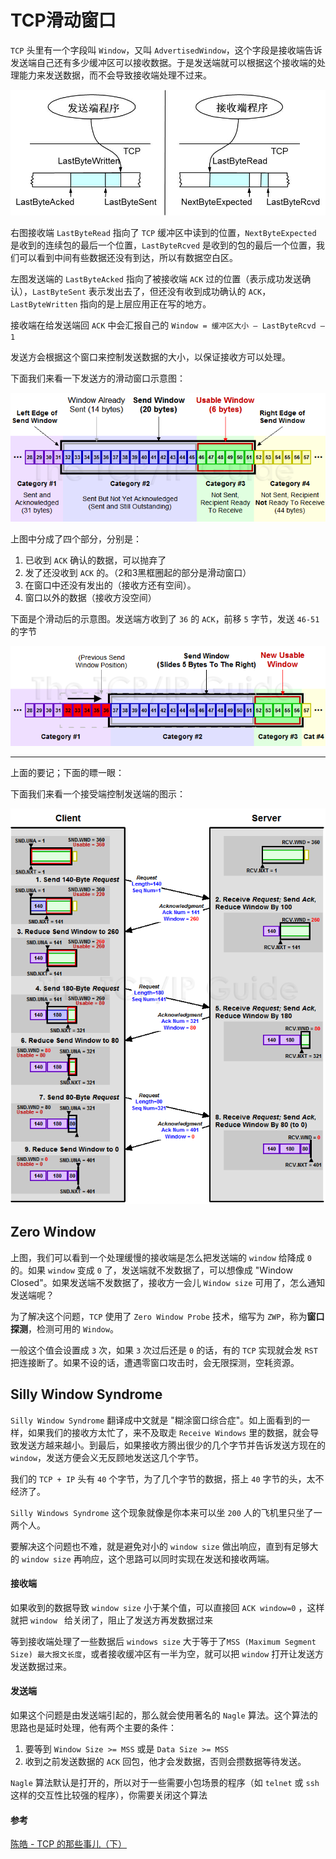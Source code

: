# TCP滑动窗口

`TCP` 头里有一个字段叫 `Window`，又叫 `AdvertisedWindow`，这个字段是接收端告诉发送端自己还有多少缓冲区可以接收数据。于是发送端就可以根据这个接收端的处理能力来发送数据，而不会导致接收端处理不过来。

<img src="assets/sliding_window.jpg" alt="img" style="zoom:80%;" />



右图接收端 `LastByteRead` 指向了 `TCP` 缓冲区中读到的位置，`NextByteExpected` 是收到的连续包的最后一个位置，`LastByteRcved` 是收到的包的最后一个位置，我们可以看到中间有些数据还没有到达，所以有数据空白区。

左图发送端的 `LastByteAcked` 指向了被接收端 `ACK` 过的位置（表示成功发送确认），`LastByteSent` 表示发出去了，但还没有收到成功确认的 `ACK`，`LastByteWritten` 指向的是上层应用正在写的地方。

接收端在给发送端回 `ACK` 中会汇报自己的 `Window = 缓冲区大小 – LastByteRcvd – 1`

发送方会根据这个窗口来控制发送数据的大小，以保证接收方可以处理。



下面我们来看一下发送方的滑动窗口示意图：

![img](assets/tcpswwindows.png)

上图中分成了四个部分，分别是：

1. 已收到 `ACK` 确认的数据，可以抛弃了
2. 发了还没收到 `ACK` 的。（2和3黑框圈起的部分是滑动窗口）
3. 在窗口中还没有发出的（接收方还有空间）。
4. 窗口以外的数据（接收方没空间）



下面是个滑动后的示意图。发送端方收到了 `36` 的 `ACK`，前移 `5` 字节，发送 `46-51` 的字节

![img](assets/tcpswslide.png)



---

上面的要记；下面的瞟一眼：

下面我们来看一个接受端控制发送端的图示：

![img](assets/tcpswflow.png)



## Zero Window

上图，我们可以看到一个处理缓慢的接收端是怎么把发送端的 `window` 给降成 `0  `的。如果 `window` 变成 `0` 了，发送端就不发数据了，可以想像成 "Window Closed"。如果发送端不发数据了，接收方一会儿 `Window size` 可用了，怎么通知发送端呢？

为了解决这个问题，`TCP` 使用了 `Zero Window Probe` 技术，缩写为 `ZWP`，称为**窗口探测**，检测可用的 `Window`。

一般这个值会设置成 `3` 次，如果 `3` 次过后还是 `0` 的话，有的 `TCP` 实现就会发 `RST` 把连接断了。如果不设的话，遭遇零窗口攻击时，会无限探测，空耗资源。



## Silly Window Syndrome
`Silly Window Syndrome` 翻译成中文就是 "糊涂窗口综合症"。如上面看到的一样，如果我们的接收方太忙了，来不及取走 `Receive Windows` 里的数据，就会导致发送方越来越小。到最后，如果接收方腾出很少的几个字节并告诉发送方现在的 `window`，发送方便会义无反顾地发送这几个字节。

我们的 `TCP + IP` 头有 `40` 个字节，为了几个字节的数据，搭上 `40` 字节的头，太不经济了。

`Silly Windows Syndrome` 这个现象就像是你本来可以坐 `200` 人的飞机里只坐了一两个人。

要解决这个问题也不难，就是避免对小的 `window size` 做出响应，直到有足够大的 `window size` 再响应，这个思路可以同时实现在发送和接收两端。



#### 接收端

如果收到的数据导致 `window size` 小于某个值，可以直接回 `ACK window=0` ，这样就把 `window ` 给关闭了，阻止了发送方再发数据过来

等到接收端处理了一些数据后 `windows size` 大于等于了`MSS (Maximum Segment Size) 最大报文长度`，或者接收缓冲区有一半为空，就可以把 `window` 打开让发送方发送数据过来。



#### 发送端

如果这个问题是由发送端引起的，那么就会使用著名的 `Nagle` 算法。这个算法的思路也是延时处理，他有两个主要的条件：

1. 要等到 `Window Size >= MSS` 或是 `Data Size >= MSS`
2. 收到之前发送数据的 `ACK` 回包，他才会发数据，否则会攒数据等待发送。

`Nagle` 算法默认是打开的，所以对于一些需要小包场景的程序（如 `telnet` 或 `ssh` 这样的交互性比较强的程序），你需要关闭这个算法





#### 参考

[陈皓 - TCP 的那些事儿（下）](https://coolshell.cn/articles/11609.html)